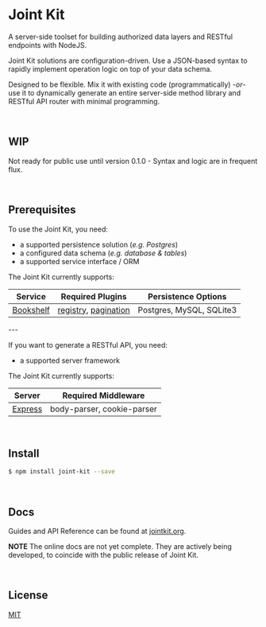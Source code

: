 # Joint Kit

A server-side toolset for building authorized data layers and RESTful endpoints with NodeJS.

Joint Kit solutions are configuration-driven. Use a JSON-based syntax to rapidly
implement operation logic on top of your data schema.

Designed to be flexible. Mix it with existing code (programmatically) -_or_- use
it to dynamically generate an entire server-side method library and RESTful API
router with minimal programming.

<br />

## WIP

Not ready for public use until version 0.1.0 - Syntax and logic are in frequent flux.

<br />

## Prerequisites

To use the Joint Kit, you need:

* a supported persistence solution (_e.g. Postgres_)
* a configured data schema (_e.g. database & tables_)
* a supported service interface / ORM

The Joint Kit currently supports:

| Service | Required Plugins | Persistence Options |
| ------- | ---------------- | ------------------- |
| [Bookshelf][link-bookshelf-site] | [registry][link-bookshelf-plugin-registry], [pagination][link-bookshelf-plugin-pagination] | Postgres, MySQL, SQLite3 |

<span>---</span>

If you want to generate a RESTful API, you need:

* a supported server framework

The Joint Kit currently supports:

| Server | Required Middleware |
| ------ | ------------------- |
| [Express][link-express-site] | body-parser, cookie-parser |

<br />

## Install

``` sh
$ npm install joint-kit --save
```

<br />

## Docs

Guides and API Reference can be found at [jointkit.org][link-joint-docs-site].

**NOTE** The online docs are not yet complete. They are actively being developed,
to coincide with the public release of Joint Kit.

<br />

## License

[MIT](LICENSE)


[link-joint-docs-site]: http://www.jointkit.org

[link-bookshelf-site]: http://bookshelfjs.org
[link-bookshelf-plugin-registry]: https://github.com/bookshelf/bookshelf/wiki/Plugin:-Model-Registry
[link-bookshelf-plugin-pagination]: https://github.com/bookshelf/bookshelf/wiki/Plugin:-Pagination

[link-express-site]: http://expressjs.com
